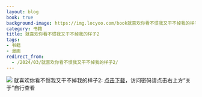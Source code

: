 ```yaml
---
layout: blog
book: true
background-image: https://img.locyoo.com/book就喜欢你看不惯我又干不掉我的样子2.jpg
category: 书籍
title: 就喜欢你看不惯我又干不掉我的样子2
tags:
- 书籍
- 漫画
redirect_from:
  - /2024/03/就喜欢你看不惯我又干不掉我的样子2/
---
```

![](https://img.locyoo.com/book就喜欢你看不惯我又干不掉我的样子2.jpg)
就喜欢你看不惯我又干不掉我的样子2: <a name = "ref1" href="https://url18.ctfile.com/f/50983618-1357864427-8bd0f7?p=3619">点击下载</a>，访问密码请点击右上方“关于”自行查看